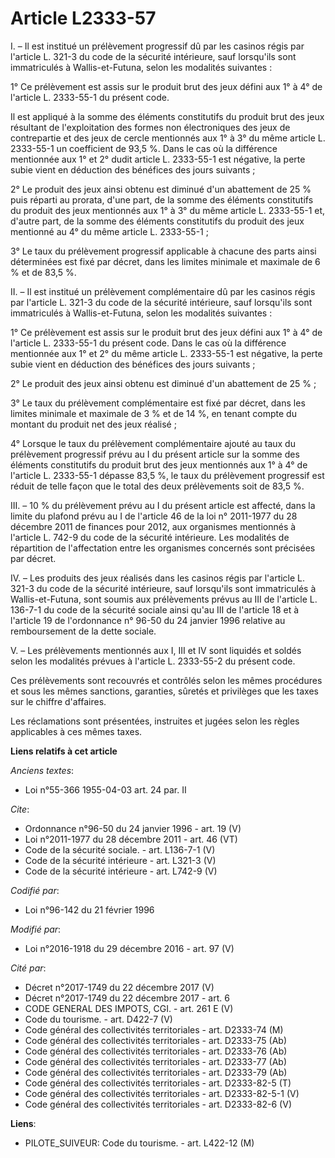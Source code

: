 # Article L2333-57

I. – Il est institué un prélèvement progressif dû par les casinos régis par l'article L. 321-3 du code de la sécurité
intérieure, sauf lorsqu'ils sont immatriculés à Wallis-et-Futuna, selon les modalités suivantes : 

1° Ce prélèvement est assis sur le produit brut des jeux défini aux 1° à 4° de l'article L. 2333-55-1 du présent code. 

Il est appliqué à la somme des éléments constitutifs du produit brut des jeux résultant de l'exploitation des formes non
électroniques des jeux de contrepartie et des jeux de cercle mentionnés aux 1° à 3° du même article L. 2333-55-1 un
coefficient de 93,5 %. Dans le cas où la différence mentionnée aux 1° et 2° dudit article L. 2333-55-1 est négative, la perte
subie vient en déduction des bénéfices des jours suivants ; 

2° Le produit des jeux ainsi obtenu est diminué d'un abattement de 25 % puis réparti au prorata, d'une part, de la somme des
éléments constitutifs du produit des jeux mentionnés aux 1° à 3° du même article L. 2333-55-1 et, d'autre part, de la somme
des éléments constitutifs du produit des jeux mentionné au 4° du même article L. 2333-55-1 ; 

3° Le taux du prélèvement progressif applicable à chacune des parts ainsi déterminées est fixé par décret, dans les limites
minimale et maximale de 6 % et de 83,5 %. 

II. – Il est institué un prélèvement complémentaire dû par les casinos régis par l'article L. 321-3 du code de la sécurité
intérieure, sauf lorsqu'ils sont immatriculés à Wallis-et-Futuna, selon les modalités suivantes : 

1° Ce prélèvement est assis sur le produit brut des jeux défini aux 1° à 4° de l'article L. 2333-55-1 du présent code. Dans
le cas où la différence mentionnée aux 1° et 2° du même article L. 2333-55-1 est négative, la perte subie vient en déduction
des bénéfices des jours suivants ; 

2° Le produit des jeux ainsi obtenu est diminué d'un abattement de 25 % ; 

3° Le taux du prélèvement complémentaire est fixé par décret, dans les limites minimale et maximale de 3 % et de 14 %, en
tenant compte du montant du produit net des jeux réalisé ; 

4° Lorsque le taux du prélèvement complémentaire ajouté au taux du prélèvement progressif prévu au I du présent article sur
la somme des éléments constitutifs du produit brut des jeux mentionnés aux 1° à 4° de l'article L. 2333-55-1 dépasse 83,5 %,
le taux du prélèvement progressif est réduit de telle façon que le total des deux prélèvements soit de 83,5 %. 

III. – 10 % du prélèvement prévu au I du présent article est affecté, dans la limite du plafond prévu au I de l'article 46 de
la loi n° 2011-1977 du 28 décembre 2011 de finances pour 2012, aux organismes mentionnés à l'article L. 742-9 du code de la
sécurité intérieure. Les modalités de répartition de l'affectation entre les organismes concernés sont précisées par décret. 

IV. – Les produits des jeux réalisés dans les casinos régis par l'article L. 321-3 du code de la sécurité intérieure, sauf
lorsqu'ils sont immatriculés à Wallis-et-Futuna, sont soumis aux prélèvements prévus au III de l'article L. 136-7-1 du code
de la sécurité sociale ainsi qu'au III de l'article 18 et à l'article 19 de l'ordonnance n° 96-50 du 24 janvier 1996 relative
au remboursement de la dette sociale. 

V. – Les prélèvements mentionnés aux I, III et IV sont liquidés et soldés selon les modalités prévues à l'article L.
2333-55-2 du présent code. 

Ces prélèvements sont recouvrés et contrôlés selon les mêmes procédures et sous les mêmes sanctions, garanties, sûretés et
privilèges que les taxes sur le chiffre d'affaires. 

Les réclamations sont présentées, instruites et jugées selon les règles applicables à ces mêmes taxes.

**Liens relatifs à cet article**

_Anciens textes_:

  - Loi n°55-366 1955-04-03 art. 24 par. II

_Cite_:

  - Ordonnance n°96-50 du 24 janvier 1996 - art. 19 (V)
  - Loi n°2011-1977 du 28 décembre 2011 - art. 46 (VT)
  - Code de la sécurité sociale. - art. L136-7-1 (V)
  - Code de la sécurité intérieure - art. L321-3 (V)
  - Code de la sécurité intérieure - art. L742-9 (V)

_Codifié par_:

  - Loi n°96-142 du 21 février 1996

_Modifié par_:

  - Loi n°2016-1918 du 29 décembre 2016 - art. 97 (V)

_Cité par_:

  - Décret n°2017-1749 du 22 décembre 2017 (V)
  - Décret n°2017-1749 du 22 décembre 2017 - art. 6
  - CODE GENERAL DES IMPOTS, CGI. - art. 261 E (V)
  - Code du tourisme. - art. D422-7 (V)
  - Code général des collectivités territoriales - art. D2333-74 (M)
  - Code général des collectivités territoriales - art. D2333-75 (Ab)
  - Code général des collectivités territoriales - art. D2333-76 (Ab)
  - Code général des collectivités territoriales - art. D2333-77 (Ab)
  - Code général des collectivités territoriales - art. D2333-79 (Ab)
  - Code général des collectivités territoriales - art. D2333-82-5 (T)
  - Code général des collectivités territoriales - art. D2333-82-5-1 (V)
  - Code général des collectivités territoriales - art. D2333-82-6 (V)

**Liens**:

  - PILOTE_SUIVEUR: Code du tourisme. - art. L422-12 (M)

